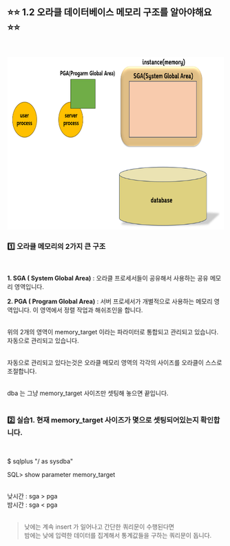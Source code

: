 ## ⭐⭐ 1.2 오라클 데이터베이스 메모리 구조를 알아야해요  ⭐⭐
  &nbsp;  

<img src="https://github.com/oracleyu01/oracle_admin/blob/main/pga2.png" width="600" height="400">

### 1️⃣ 오라클 메모리의 2가지 큰 구조  
  &nbsp;  

 **1. SGA ( System Global Area)**  :  오라클 프로세서들이 공유해서 사용하는 공유 메모리 영역입니다.
  &nbsp;  

 **2. PGA ( Program Global Area)** :  서버 프로세서가 개별적으로 사용하는 메모리 영역입니다. 이 영역에서 정렬 작업과 해쉬조인을 합니다.  
      &nbsp;  

 위의 2개의 영역이 memory_target 이라는 파라미터로 통합되고 관리되고 있습니다.  자동으로 관리되고 있습니다.   
   &nbsp;  

  자동으로 관리되고 있다는것은 오라클 메모리 영역의 각각의 사이즈를 오라클이 스스로 조절합니다.   
    &nbsp;  

  dba 는 그냥 memory_target 사이즈만 셋팅해 놓으면 끝입니다.   
     &nbsp; 

### 2️⃣ 실습1.  현재 memory_target 사이즈가 몇으로 셋팅되어있는지 확인합니다.  
  &nbsp;  

$ sqlplus "/ as sysdba"  

SQL> show  parameter  memory_target  
  &nbsp;  

낮시간 :   sga >  pga  
밤시간 :   sga  < pga     
  &nbsp;  

> 낮에는 계속 insert 가 일어나고 간단한 쿼리문이 수행된다면  
> 밤에는 낮에 입력한 데이터를 집계해서 통계값들을 구하는 쿼리문이 돕니다. 
